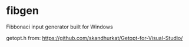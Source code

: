 # fibgen
Fibbonaci input generator built for Windows

getopt.h from: https://github.com/skandhurkat/Getopt-for-Visual-Studio/
